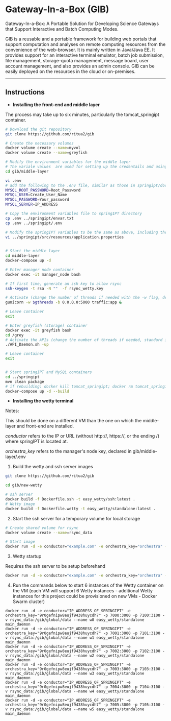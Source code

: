 # Gateway-In-a-Box (GIB)
Gateway-In-a-Box: A Portable Solution for Developing Science Gateways that Support Interactive and Batch Computing Modes. 

GIB is a reusable and a portable framework for building web portals that support computation and analyses on remote computing resources from the convenience of the web-browser. It is mainly written in Java/Java EE. It provides support for an interactive terminal emulator, batch job submission, file management, storage-quota management, message board, user account management, and also provides an admin console. GIB can be easily deployed on the resources in the cloud or on-premises.

-----------------

## Instructions

* **Installing the front-end and middle layer**

The process may take up to six minutes, particularly the tomcat_springipt container.

```bash
# Download the git repository
git clone https://github.com/ritua2/gib

# Create the necessary volumes
docker volume create --name=myvol
docker volume create --name=greyfish

# Modify the environment variables for the middle layer
# The variale values  are used for setting up the credentails and using them later
cd gib/middle-layer

vi .env
# add the following to the .env file, similar as those in springipt/docker-compose.yml
MYSQL_ROOT_PASSWORD=Root_Password
MYSQL_USER=Create_User_Name
MYSQL_PASSWORD=Your_password
MYSQL_SERVER=IP_ADDRESS

# Copy the environment variables file to springIPT directory
cp .env ../springipt/envar.txt
cp .env ../springipt/.env

# Modify the springIPT variables to be the same as above, including the VM IP
vi ../springipt/src/resources/application.properties
  

# Start the middle layer
cd middle-layer
docker-compose up -d

# Enter manager node container
docker exec -it manager_node bash

# If first time, generate an ssh key to allow rsync
ssh-keygen -t rsa -N ""  -f rsync_wetty.key

# Activate (change the number of threads if needed with the -w flag, defined in .env)
gunicorn -w $gthreads -b 0.0.0.0:5000 traffic:app &

# Leave container
exit

# Enter greyfish (storage) container
docker exec -it greyfish bash
cd /grey
# Activate the APIs (change the number of threads if needed, standard is 4)
./API_Daemon.sh -up

# Leave container
exit


# Start springIPT and MySQL containers
cd ../springipt
mvn clean package
# if rebuilding: docker kill tomcat_springipt; docker rm tomcat_springipt
docker-compose up -d --build
```



* **Installing the wetty terminal**

Notes:

This should be done on a different VM than the one on which the middle-layer and front-end are installed.

*conductor* refers to the IP or URL (without http://, https://, or the ending /) where springIPT is located at.

*orchestra_key* refers to the manager's node key, declared in gib/middle-layer/.env


1. Build the wetty and ssh server images
```bash
git clone https://github.com/ritua2/gib

cd gib/new-wetty

# ssh server
docker build -f Dockerfile.ssh -t easy_wetty/ssh:latest .
# Wetty image
docker build -f Dockerfile.wetty -t easy_wetty/standalone:latest .
```


2. Start the ssh server for a temporary volume for local storage

```bash
# Create shared volume for rsync
docker volume create --name=rsync_data

# Start image
docker run -d -e conductor="example.com" -e orchestra_key="orchestra" -p 4646:22 -v rsync_data:/home/rsync_user/data easy_wetty/ssh
```



3. Wetty startup

Requires the ssh server to be setup beforehand


```bash
docker run -d -e conductor="example.com" -e orchestra_key="orchestra" -p 7005:3000 -p 7105:3100 -v rsync_data:/gib/global/data easy_wetty/standalone main_daemon
```

4. Run the commands below to start 6 instances of the Wetty container on the VM (each VM will support 6 Wetty instances - additional Wetty instances for this project could be provisioned on new VMs - Docker Swarm cluster)

```
docker run -d -e conductor="IP_ADDRESS_OF_SPRINGIPT" -e orchestra_key="9r0gefnipw8eujf9438huycdh7" -p 7000:3000 -p 7100:3100 -v rsync_data:/gib/global/data --name w0 easy_wetty/standalone main_daemon
docker run -d -e conductor="IP_ADDRESS_OF_SPRINGIPT" -e orchestra_key="9r0gefnipw8eujf9438huycdh7" -p 7001:3000 -p 7101:3100 -v rsync_data:/gib/global/data --name w1 easy_wetty/standalone main_daemon
docker run -d -e conductor="IP_ADDRESS_OF_SPRINGIPT" -e orchestra_key="9r0gefnipw8eujf9438huycdh7" -p 7002:3000 -p 7102:3100 -v rsync_data:/gib/global/data --name w2 easy_wetty/standalone main_daemon
docker run -d -e conductor="IP_ADDRESS_OF_SPRINGIPT" -e orchestra_key="9r0gefnipw8eujf9438huycdh7" -p 7003:3000 -p 7103:3100 -v rsync_data:/gib/global/data --name w3 easy_wetty/standalone main_daemon
docker run -d -e conductor="IP_ADDRESS_OF_SPRINGIPT" -e orchestra_key="9r0gefnipw8eujf9438huycdh7" -p 7004:3000 -p 7104:3100 -v rsync_data:/gib/global/data --name w4 easy_wetty/standalone main_daemon
docker run -d -e conductor="IP_ADDRESS_OF_SPRINGIPT" -e orchestra_key="9r0gefnipw8eujf9438huycdh7" -p 7005:3000 -p 7105:3100 -v rsync_data:/gib/global/data --name w5 easy_wetty/standalone main_daemon
```







